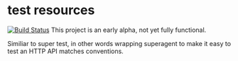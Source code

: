 # test resources
[![Build Status](https://travis-ci.org/colin-jack/testresources.png)](https://travis-ci.org/#!/colin-jack/testresources)
This project is an early alpha, not yet fully functional.

Similiar to super test, in other words wrapping superagent to make it easy to test an HTTP API matches conventions. 
